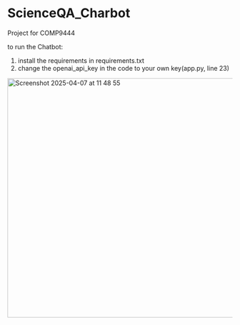 # ScienceQA_Charbot

Project for COMP9444 


to run the Chatbot:
1. install the requirements in requirements.txt
2. change the openai_api_key in the code to your own key(app.py, line 23)

<img width="536" alt="Screenshot 2025-04-07 at 11 48 55" src="https://github.com/user-attachments/assets/fb49ad9f-e5a6-4c47-a4cf-a86c847c6c22" />
